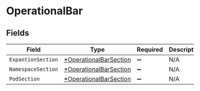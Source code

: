 # OperationalBar


## Fields

| Field                                                                  | Type                                                                   | Required                                                               | Description                                                            |
| ---------------------------------------------------------------------- | ---------------------------------------------------------------------- | ---------------------------------------------------------------------- | ---------------------------------------------------------------------- |
| `ExpantionSection`                                                     | [*OperationalBarSection](../../models/shared/operationalbarsection.md) | :heavy_minus_sign:                                                     | N/A                                                                    |
| `NamespaceSection`                                                     | [*OperationalBarSection](../../models/shared/operationalbarsection.md) | :heavy_minus_sign:                                                     | N/A                                                                    |
| `PodSection`                                                           | [*OperationalBarSection](../../models/shared/operationalbarsection.md) | :heavy_minus_sign:                                                     | N/A                                                                    |